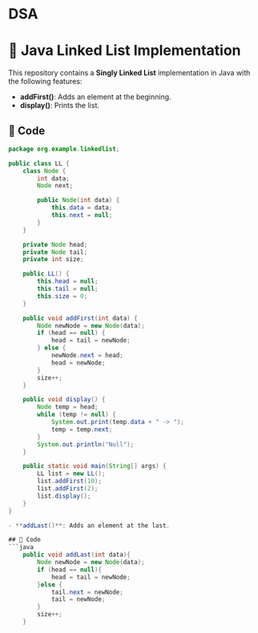 # DSA

# 🚀 Java Linked List Implementation

This repository contains a **Singly Linked List** implementation in Java with the following features:
- **addFirst()**: Adds an element at the beginning.
- **display()**: Prints the list.

## 📌 Code
```java
package org.example.linkedlist;

public class LL {
    class Node {
        int data;
        Node next;

        public Node(int data) {
            this.data = data;
            this.next = null;
        }
    }

    private Node head;
    private Node tail;
    private int size;

    public LL() {
        this.head = null;
        this.tail = null;
        this.size = 0;
    }

    public void addFirst(int data) {
        Node newNode = new Node(data);
        if (head == null) {
            head = tail = newNode;
        } else {
            newNode.next = head;
            head = newNode;
        }
        size++;
    }

    public void display() {
        Node temp = head;
        while (temp != null) {
            System.out.print(temp.data + " -> ");
            temp = temp.next;
        }
        System.out.println("Null");
    }

    public static void main(String[] args) {
        LL list = new LL();
        list.addFirst(10);
        list.addFirst(2);
        list.display();
    }
}

- **addLast()**: Adds an element at the last.

## 📌 Code
```java
    public void addLast(int data){
        Node newNode = new Node(data);
        if (head == null){
            head = tail = newNode;
        }else {
            tail.next = newNode;
            tail = newNode;
        }
        size++;
    }

